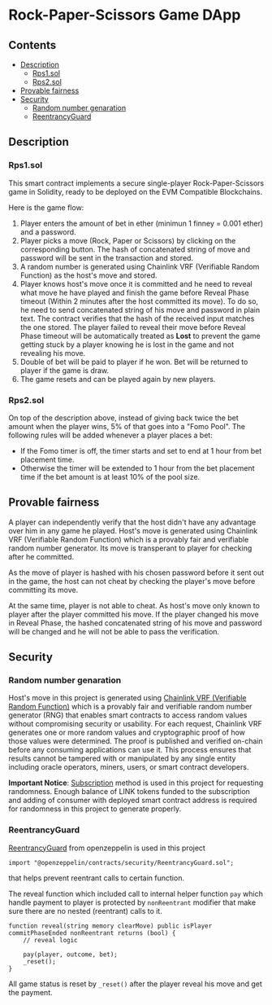 # Rock-Paper-Scissors Game DApp

## Contents

* [Description](#description)
    * [Rps1.sol](#Rps1sol)
    * [Rps2.sol](#Rps2sol)
* [Provable fairness](#Provable-fairness)
* [Security](#Security)
    * [Random number genaration](#Random-number-genaration)
    * [ReentrancyGuard](ReentrancyGuard)

## Description

### Rps1.sol

This smart contract implements a secure single-player Rock-Paper-Scissors game in Solidity, ready to be deployed on the EVM Compatible Blockchains.

Here is the game flow:
1. Player enters the amount of bet in ether (minimun 1 finney = 0.001 ether) and a password.
2. Player picks a move (Rock, Paper or Scissors) by clicking on the corresponding button. The hash of concatenated string of move and password will be sent in the transaction and stored.
3. A random number is generated using Chainlink VRF (Verifiable Random Function) as the host's move and stored.
4. Player knows host's move once it is committed and he need to reveal what move he have played and finish the game before Reveal Phase timeout (Within 2 minutes after the host committed its move). To do so, he need to send concatenated string of his move and password in plain text. The contract verifies that the hash of the received input matches the one stored. The player failed to reveal their move before Reveal Phase timeout will be automatically treated as **Lost** to prevent the game getting stuck by a player knowing he is lost in the game and not revealing his move.
5. Double of bet will be paid to player if he won. Bet will be returned to player if the game is draw. 
6. The game resets and can be played again by new players.

### Rps2.sol

On top of the description above, instead of giving back twice the bet amount when the player wins, 5% of that goes into a "Fomo Pool". The following rules will be added whenever a player places a bet:

- If the Fomo timer is off, the timer starts and set to end at 1 hour from bet placement time.
- Otherwise the timer will be extended to 1 hour from the bet placement time if the bet amount is at least 10% of the pool size.

## Provable fairness

A player can independently verify that the host didn't have any advantage over him in any game he played. Host's move is generated using Chainlink VRF (Verifiable Random Function) which is a provably fair and verifiable random number generator. Its move is transperant to player for checking after he committed.

As the move of player is hashed with his chosen password before it sent out in the game,
the host can not cheat by checking the player's move before committing its move.

At the same time, player is not able to cheat. As host's move only known to player after the player committed his move. If the player changed his move in Reveal Phase, the hashed concatenated string of his move and password will be changed and he will not be able to pass the verification.

## Security

### Random number genaration

Host's move in this project is generated using [Chainlink VRF (Verifiable Random Function)](https://docs.chain.link/vrf/v2/introduction) which is a provably fair and verifiable random number generator (RNG) that enables smart contracts to access random values without compromising security or usability. For each request, Chainlink VRF generates one or more random values and cryptographic proof of how those values were determined. The proof is published and verified on-chain before any consuming applications can use it. This process ensures that results cannot be tampered with or manipulated by any single entity including oracle operators, miners, users, or smart contract developers.

**Important Notice**: [Subscription](https://docs.chain.link/vrf/v2/subscription) method is used in this project for requesting randomness. Enough balance of LINK tokens funded to the subscription and adding of consumer with deployed smart contract address is required for randomness in this project to generate properly.

### ReentrancyGuard

[ReentrancyGuard](https://docs.openzeppelin.com/contracts/4.x/api/security#ReentrancyGuard) from openzeppelin is used in this project
```solidity
import "@openzeppelin/contracts/security/ReentrancyGuard.sol";
```
that helps prevent reentrant calls to certain function.

The reveal function which included call to internal helper function `pay` which handle payment to player is protected by `nonReentrant` modifier that make sure there are no nested (reentrant) calls to it.

```solidity
function reveal(string memory clearMove) public isPlayer commitPhaseEnded nonReentrant returns (bool) {
    // reveal logic
    
    pay(player, outcome, bet);
    _reset();
}
```

All game status is reset by `_reset()` after the player reveal his move and get the payment.


